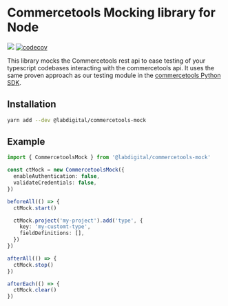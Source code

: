 # Commercetools Mocking library for Node

[<img src="https://img.shields.io/npm/v/@labdigital/commercetools-mock">](https://www.npmjs.com/package/@labdigital/commercetools-mock)
[![codecov](https://codecov.io/gh/labd/commercetools-node-mock/branch/main/graph/badge.svg?token=muKkNunJ95)](https://codecov.io/gh/labd/commercetools-node-mock)

This library mocks the Commercetools rest api to ease testing of your typescript
codebases interacting with the commercetools api. It uses the same proven approach
as our testing module in the [commercetools Python SDK](https://github.com/labd/commercetools-python-sdk/tree/main/src/commercetools/testing).

## Installation

```bash
yarn add --dev @labdigital/commercetools-mock
```

## Example

```typescript
import { CommercetoolsMock } from '@labdigital/commercetools-mock'

const ctMock = new CommercetoolsMock({
  enableAuthentication: false,
  validateCredentials: false,
})

beforeAll(() => {
  ctMock.start()

  ctMock.project('my-project').add('type', {
    key: 'my-customt-type',
    fieldDefinitions: [],
  })
})

afterAll(() => {
  ctMock.stop()
})

afterEach(() => {
  ctMock.clear()
})
```
